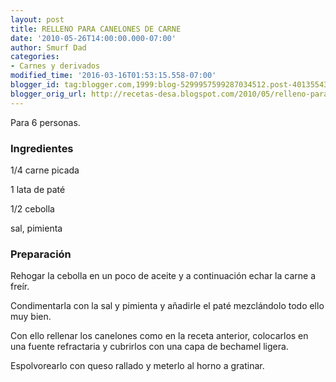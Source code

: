 ```yaml
---
layout: post
title: RELLENO PARA CANELONES DE CARNE
date: '2010-05-26T14:00:00.000-07:00'
author: Smurf Dad
categories:
- Carnes y derivados
modified_time: '2016-03-16T01:53:15.558-07:00'
blogger_id: tag:blogger.com,1999:blog-5299957599287034512.post-4013554378948418915
blogger_orig_url: http://recetas-desa.blogspot.com/2010/05/relleno-para-canelones-de-carne.html
---
```


Para 6 personas.

<h3>Ingredientes</h3>


1/4 carne picada

1 lata de pat&eacute;

1/2 cebolla

sal, pimienta

<h3>Preparaci&oacute;n</h3>


Rehogar la cebolla en un poco de aceite y a continuaci&oacute;n echar la carne a fre&iacute;r.

Condimentarla con la sal y pimienta y a&ntilde;adirle el pat&eacute; mezcl&aacute;ndolo todo ello muy bien.

Con ello rellenar los canelones como en la receta anterior, colocarlos en una fuente refractaria y cubrirlos con una capa de bechamel ligera.

Espolvorearlo con queso rallado y meterlo al horno a gratinar.

